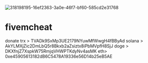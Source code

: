 ![318198195-16ef2363-3a0e-46f7-bf60-585cd2e31768](https://github.com/user-attachments/assets/7b170bfc-8376-4c95-99a3-7f8036c4c2b8)

# fivemcheat
donate
trx > TVADk9SxMp3UE2179NYuwMfWwgH4fBByAd
                                            solana > AkYLMXjZic2DmLbQ5r8Bkxb2aZsiztx8iPbMVpfH8SjJ
                                                                                                      doge > DKXfnjZ7XspkW75RmjqVHWPTKdyNv4asMK
                                                                                                                                                          eth> 0xe45905613182dB6C5478A19336e56D14b25eB5AE

